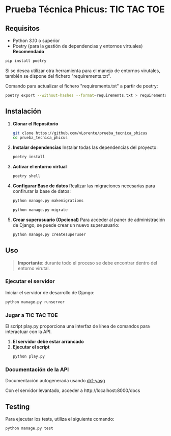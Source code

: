 # Prueba Técnica Phicus: TIC TAC TOE

## Requisitos

- Python 3.10 o superior
- Poetry (para la gestión de dependencias y entornos virtuales) __Recomendado__
```python
pip install poetry
```
Si se desea utilizar otra herramienta para el manejo de entornos virutales, también se dispone del fichero "requirements.txt".

Comando para actualizar el fichero "requirements.txt" a partir de poetry:
```bash
poetry export --without-hashes --format=requirements.txt > requirements.txt
```

## Instalación

1. **Clonar el Repositorio**

   ```bash
   git clone https://github.com/vLorente/prueba_tecnica_phicus
   cd prueba_tecnica_phicus

2. **Instalar dependencias**
   Instalar todas las dependencias del proyecto:
   ```bash
   poetry install
   ```
3. **Activar el entorno virtual**
   ```bash
   poetry shell
   ```
4. **Configurar Base de datos**
   Realizar las migraciones necesarias para confirurar la base de datos:
   ```bash
   python manage.py makemigrations
   ```
   ```bash
   python manage.py migrate
   ```
5. **Crear superusuario (Opcional)**
   Para acceder al paner de administración de Django, se puede crear un nuevo superusuario:
   ```bash
   python manage.py createsuperuser
   ```

## Uso
>**Importante**: durante todo el proceso se debe encontrar dentro del entorno virutal.
### Ejecutar el servidor
Iniciar el servidor de desarrollo de Django:
```python
python manage.py runserver
```

### Jugar a TIC TAC TOE
El script play.py proporciona una interfaz de línea de comandos para interactuar con la API.

1. **El servidor debe estar arrancado**
2. **Ejecutar el script**
   ```bash
   python play.py
   ```

### Documentación de la API
Documentación autogenerada usando [drf-yasg](https://www.django-rest-framework.org/topics/documenting-your-api/#drf-yasg)

Con el servidor levantado, acceder a http://localhost:8000/docs

## Testing
Para ejecutar los tests, utiliza el siguiente comando:

```bash
python manage.py test
```